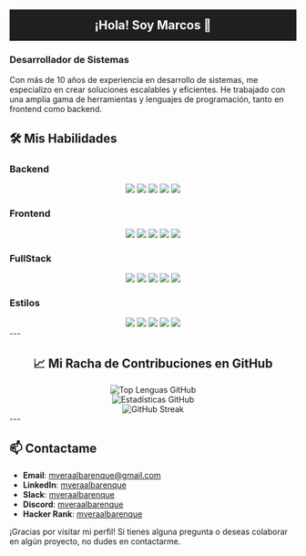 ## <h2 align="center" style="background-color: #1f1f1f; color: white; padding: 15px 0;">¡Hola! Soy Marcos 👋</h2>

### Desarrollador de Sistemas

Con más de 10 años de experiencia en desarrollo de sistemas, me especializo en crear soluciones escalables y eficientes. He trabajado con una amplia gama de herramientas y lenguajes de programación, tanto en frontend como backend.

## 🛠️ Mis Habilidades

### Backend
<div align="center">
  <img src="https://img.shields.io/badge/Laravel-F46200?style=for-the-badge&logo=laravel&logoColor=white" />
  <img src="https://img.shields.io/badge/CodeIgniter-EF4223?style=for-the-badge&logo=codeigniter&logoColor=white" />
  <img src="https://img.shields.io/badge/MySQL-4479A1?style=for-the-badge&logo=mysql&logoColor=white" />
  <img src="https://img.shields.io/badge/PostgreSQL-0170FE?style=for-the-badge&logo=postgresql&logoColor=white" />
  <img src="https://img.shields.io/badge/Nest.js-000000?style=for-the-badge&logo=nestjs&logoColor=red" />
</div>

### Frontend
<div align="center">
  <img src="https://img.shields.io/badge/HTML-E34F26?style=for-the-badge&logo=html5&logoColor=white" />
  <img src="https://img.shields.io/badge/CSS3-1572B6?style=for-the-badge&logo=css3&logoColor=white" />
  <img src="https://img.shields.io/badge/React-61DAFB?style=for-the-badge&logo=react&logoColor=black" />
  <img src="https://img.shields.io/badge/Vue.js-4FC08D?style=for-the-badge&logo=vue.js&logoColor=white" />
  <img src="https://img.shields.io/badge/jQuery-0769AD?style=for-the-badge&logo=jquery&logoColor=white" />
</div>

### FullStack
<div align="center">
  <img src="https://img.shields.io/badge/PHP-777BB4?style=for-the-badge&logo=php&logoColor=white" />
  <img src="https://img.shields.io/badge/Java-007396?style=for-the-badge&logo=javascript&logoColor=white" />
  <img src="https://img.shields.io/badge/Node.js-339933?style=for-the-badge&logo=node.js&logoColor=white" />
  <img src="https://img.shields.io/badge/JavaScript-F7DF1E?style=for-the-badge&logo=javascript&logoColor=black" />
  <img src="https://img.shields.io/badge/TypeScript-3178C6?style=for-the-badge&logo=typescript&logoColor=white" />
</div>

### Estilos
<div align="center">
  <img src="https://img.shields.io/badge/MUI-007FFF?style=for-the-badge&logo=mui&logoColor=white" />
  <img src="https://img.shields.io/badge/BootStrap-7952B3?style=for-the-badge&logo=bootstrap&logoColor=white" />
  <img src="https://img.shields.io/badge/AntDesign-0170FE?style=for-the-badge&logo=antdesign&logoColor=white" />
  <img src="https://img.shields.io/badge/TailwindCSS-06B6D4?style=for-the-badge&logo=tailwind-css&logoColor=white" />
  <img src="https://img.shields.io/badge/Sass-CC6699?style=for-the-badge&logo=sass&logoColor=white" />
</div>
---

## <div align="center">📈 Mi Racha de Contribuciones en GitHub</div>

<div align="center">
  <img src="https://github-readme-stats.vercel.app/api/top-langs?username=mveraalbarenque&show_icons=true&locale=en&layout=compact&theme=dracula" alt="Top Lenguas GitHub" />
</div>

<div align="center">
  <img src="https://github-readme-stats.vercel.app/api?username=mveraalbarenque&show_icons=true&locale=en&theme=dracula" alt="Estadísticas GitHub" />
</div>

<div align="center">
  <img src="https://github-readme-streak-stats.herokuapp.com/?user=mveraalbarenque&theme=dracula" alt="GitHub Streak" />
</div>
---

## 📫 Contactame

- **Email**: [mveraalbarenque@gmail.com](mailto:mveraalbarenque@gmail.com)
- **LinkedIn**: [mveraalbarenque](https://www.linkedin.com/in/mveraalbarenque)
- **Slack**: [mveraalbarenque](https://devmvera.slack.com/team/U07AFKFFP60)
- **Discord**: [mveraalbarenque](https://discord.gg/5dJPT5kC)
- **Hacker Rank**: [mveraalbarenque](https://www.hackerrank.com/profile/mveraalbarenque)


¡Gracias por visitar mi perfil! Si tienes alguna pregunta o deseas colaborar en algún proyecto, no dudes en contactarme.
